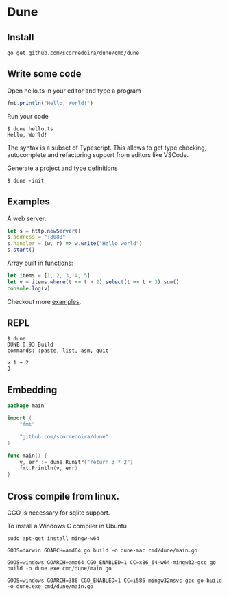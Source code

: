 # Dune 

## Install 
```
go get github.com/scorredoira/dune/cmd/dune
```


## Write some code

Open hello.ts in your editor and type a program
```typescript
fmt.println("Hello, World!")
```

Run your code
```
$ dune hello.ts
Hello, World!
```


The syntax is a subset of Typescript. This allows to get type checking, autocomplete and refactoring support from editors like VSCode.

Generate a project and type definitions 

```
$ dune -init
```

## Examples

A web server:
```typescript
let s = http.newServer()
s.address = ":8080"
s.handler = (w, r) => w.write("Hello world")
s.start() 
```

Array built in functions:
```typescript
let items = [1, 2, 3, 4, 5]
let v = items.where(t => t > 2).select(t => t + 3).sum()
console.log(v)
```

Checkout more [examples](https://github.com/scorredoira/dune-examples).


## REPL
```
$ dune
DUNE 0.93 Build
commands: :paste, list, asm, quit

> 1 + 2
3
```



## Embedding

```Go
package main

import (
	"fmt"

	"github.com/scorredoira/dune"
)

func main() {
	v, err := dune.RunStr("return 3 * 2")
	fmt.Println(v, err)
}
```


## Cross compile from linux.

CGO is necessary for sqlite support.

To install a Windows C compiler in Ubuntu

```
sudo apt-get install mingw-w64
```

```
GOOS=darwin GOARCH=amd64 go build -o dune-mac cmd/dune/main.go

GOOS=windows GOARCH=amd64 CGO_ENABLED=1 CC=x86_64-w64-mingw32-gcc go build -o dune.exe cmd/dune/main.go

GOOS=windows GOARCH=386 CGO_ENABLED=1 CC=i586-mingw32msvc-gcc go build -o dune.exe cmd/dune/main.go
```

